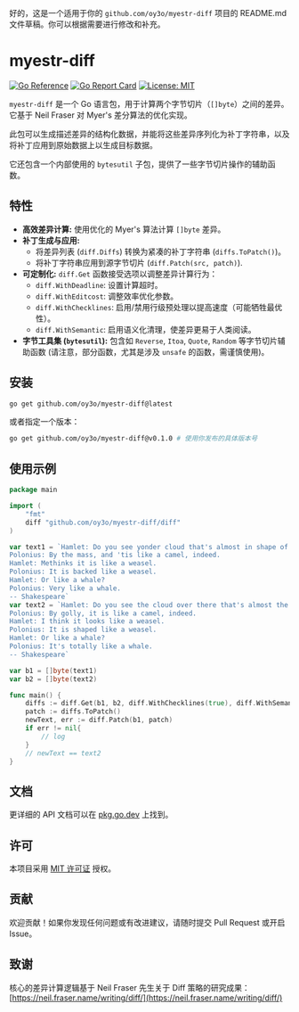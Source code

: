 好的，这是一个适用于你的 `github.com/oy3o/myestr-diff` 项目的 README.md 文件草稿。你可以根据需要进行修改和补充。

# myestr-diff

[![Go Reference](https://pkg.go.dev/badge/github.com/oy3o/myestr-diff.svg)](https://pkg.go.dev/github.com/oy3o/myestr-diff)
[![Go Report Card](https://goreportcard.com/badge/github.com/oy3o/myestr-diff)](https://goreportcard.com/report/github.com/oy3o/myestr-diff)
[![License: MIT](https://img.shields.io/badge/License-MIT-yellow.svg)](https://opensource.org/licenses/MIT)

`myestr-diff` 是一个 Go 语言包，用于计算两个字节切片（`[]byte`）之间的差异。它基于 Neil Fraser 对 Myer's 差分算法的优化实现。

此包可以生成描述差异的结构化数据，并能将这些差异序列化为补丁字符串，以及将补丁应用到原始数据上以生成目标数据。

它还包含一个内部使用的 `bytesutil` 子包，提供了一些字节切片操作的辅助函数。

## 特性

*   **高效差异计算:** 使用优化的 Myer's 算法计算 `[]byte` 差异。
*   **补丁生成与应用:**
    *   将差异列表 (`diff.Diffs`) 转换为紧凑的补丁字符串 (`diffs.ToPatch()`)。
    *   将补丁字符串应用到源字节切片 (`diff.Patch(src, patch)`).
*   **可定制化:** `diff.Get` 函数接受选项以调整差异计算行为：
    *   `diff.WithDeadline`: 设置计算超时。
    *   `diff.WithEditcost`: 调整效率优化参数。
    *   `diff.WithChecklines`: 启用/禁用行级预处理以提高速度（可能牺牲最优性）。
    *   `diff.WithSemantic`: 启用语义化清理，使差异更易于人类阅读。
*   **字节工具集 (`bytesutil`):** 包含如 `Reverse`, `Itoa`, `Quote`, `Random` 等字节切片辅助函数 (请注意，部分函数，尤其是涉及 `unsafe` 的函数，需谨慎使用)。

## 安装

```bash
go get github.com/oy3o/myestr-diff@latest
```
或者指定一个版本：
```bash
go get github.com/oy3o/myestr-diff@v0.1.0 # 使用你发布的具体版本号
```

## 使用示例

```go
package main

import (
	"fmt"
	diff "github.com/oy3o/myestr-diff/diff"
)

var text1 = `Hamlet: Do you see yonder cloud that's almost in shape of a camel?
Polonius: By the mass, and 'tis like a camel, indeed.
Hamlet: Methinks it is like a weasel.
Polonius: It is backed like a weasel.
Hamlet: Or like a whale?
Polonius: Very like a whale.
-- Shakespeare`
var text2 = `Hamlet: Do you see the cloud over there that's almost the shape of a camel?
Polonius: By golly, it is like a camel, indeed.
Hamlet: I think it looks like a weasel.
Polonius: It is shaped like a weasel.
Hamlet: Or like a whale?
Polonius: It's totally like a whale.
-- Shakespeare`

var b1 = []byte(text1)
var b2 = []byte(text2)

func main() {
    diffs := diff.Get(b1, b2, diff.WithChecklines(true), diff.WithSemantic(true))
    patch := diffs.ToPatch()
    newText, err := diff.Patch(b1, patch)
    if err != nil{
        // log
    }
    // newText == text2
}
```

## 文档

更详细的 API 文档可以在 [pkg.go.dev](https://pkg.go.dev/github.com/oy3o/myestr-diff) 上找到。

## 许可

本项目采用 [MIT 许可证](LICENSE) 授权。

## 贡献

欢迎贡献！如果你发现任何问题或有改进建议，请随时提交 Pull Request 或开启 Issue。

## 致谢

核心的差异计算逻辑基于 Neil Fraser 先生关于 Diff 策略的研究成果：[https://neil.fraser.name/writing/diff/](https://neil.fraser.name/writing/diff/)
